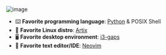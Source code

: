 
![image](./profile-image.png)

 - ⌨️ **Favorite programming language**: [Python](https://python.org/) & POSIX Shell
 - 🐧 **Favorite Linux distro**: [Artix](https://artixlinux.org/)
 - 🖥️ **Favorite desktop environment**: [i3-gaps](https://github.com/Airblader/i3)
 - 📝 **Favorite text editor/IDE**: [Neovim](https://neovim.io/)
